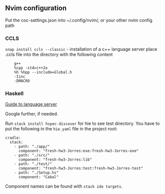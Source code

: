 ## Nvim configuration 

Put the coc-settings.json into ~/.config/nvim/, or your other nvim config path 

### CCLS

`snap install ccls --classic` - installation of a c++ language server
place .ccls file into the directory with the following content

```
    g++
    %cpp -std=c++2a
    %h %hpp --include=Global.h
    -Iinc
    -DMACRO
```
### Haskell

[Guide to language server](http://marco-lopes.com/articles/Vim-and-Haskell-in-2019/)


Google further, if needed.

Run `stack install hspec-discover` for hie to see test directory.
You have to put the following in the `hie.yaml` file in the project root:
```
cradle:
  stack:
    - path: "./app/"
      component: "fresh-hw3-Jorres:exe:fresh-hw3-Jorres-exe"
    - path: "./src/"
      component: "fresh-hw3-Jorres:lib"
    - path: "./test/"
      component: "fresh-hw3-Jorres:test:fresh-hw3-Jorres-test"
    - path: "./Setup.hs"
      component: "Cabal"
```
Component names can be found with `stack ide targets`.
